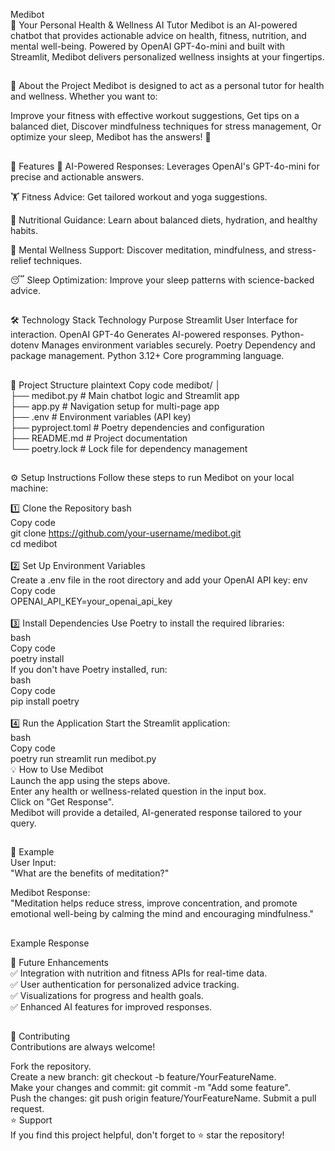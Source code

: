 Medibot <br>
🌟 Your Personal Health & Wellness AI Tutor
Medibot is an AI-powered chatbot that provides actionable advice on health, fitness, nutrition, and mental well-being. Powered by OpenAI GPT-4o-mini and built with Streamlit, Medibot delivers personalized wellness insights at your fingertips.
##
🚀 About the Project
Medibot is designed to act as a personal tutor for health and wellness. Whether you want to:

Improve your fitness with effective workout suggestions,
Get tips on a balanced diet,
Discover mindfulness techniques for stress management,
Or optimize your sleep,
Medibot has the answers! 🧠
##
🎯 Features
🧠 AI-Powered Responses:
Leverages OpenAI's GPT-4o-mini for precise and actionable answers.

🏋️ Fitness Advice:
Get tailored workout and yoga suggestions.

🥗 Nutritional Guidance:
Learn about balanced diets, hydration, and healthy habits.

🧘 Mental Wellness Support:
Discover meditation, mindfulness, and stress-relief techniques.

😴 Sleep Optimization:
Improve your sleep patterns with science-backed advice.
##
🛠️ Technology Stack
Technology	Purpose
Streamlit	User Interface for interaction.
OpenAI GPT-4o	Generates AI-powered responses.
Python-dotenv	Manages environment variables securely.
Poetry	Dependency and package management.
Python 3.12+	Core programming language.
##
📂 Project Structure
plaintext
Copy code
medibot/
│<br>
├── medibot.py           # Main chatbot logic and Streamlit app
<br>
├── app.py               # Navigation setup for multi-page app
<br>
├── .env                 # Environment variables (API key)
<br>
├── pyproject.toml       # Poetry dependencies and configuration
<br>
├── README.md            # Project documentation
<br>
└── poetry.lock          # Lock file for dependency management
##
⚙️ Setup Instructions
Follow these steps to run Medibot on your local machine:

1️⃣ Clone the Repository
bash <br>
Copy code <br>
git clone https://github.com/your-username/medibot.git<br>
cd medibot<br>
<br>
2️⃣ Set Up Environment Variables<br>
Create a .env file in the root directory and add your OpenAI API key:
env<br>
Copy code<br>
OPENAI_API_KEY=your_openai_api_key<br>
<br>
3️⃣ Install Dependencies
Use Poetry to install the required libraries:<br>
bash<br>
Copy code<br>
poetry install<br>
If you don't have Poetry installed, run:<br>
bash<br>
Copy code<br>
pip install poetry<br>
<br>
4️⃣ Run the Application
Start the Streamlit application:<br>
bash<br>
Copy code<br>
poetry run streamlit run medibot.py<br>
💡 How to Use Medibot<br>
Launch the app using the steps above.<br>
Enter any health or wellness-related question in the input box.<br>
Click on "Get Response".<br>
Medibot will provide a detailed, AI-generated response tailored to your query.<br>
##
📝 Example<br>
User Input:<br>
"What are the benefits of meditation?"<br>

Medibot Response:<br>
"Meditation helps reduce stress, improve concentration, and promote emotional well-being by calming the mind and encouraging mindfulness."<br>
##
Example Response

🔮 Future Enhancements<br>
✅ Integration with nutrition and fitness APIs for real-time data.<br>
✅ User authentication for personalized advice tracking.<br>
✅ Visualizations for progress and health goals.<br>
✅ Enhanced AI features for improved responses.<br>
##
🤝 Contributing<br>
Contributions are always welcome!<br>

Fork the repository.<br>
Create a new branch: git checkout -b feature/YourFeatureName.<br>
Make your changes and commit: git commit -m "Add some feature".<br>
Push the changes: git push origin feature/YourFeatureName.
Submit a pull request.<br>
⭐ Support<br>
If you find this project helpful, don't forget to ⭐ star the repository!
